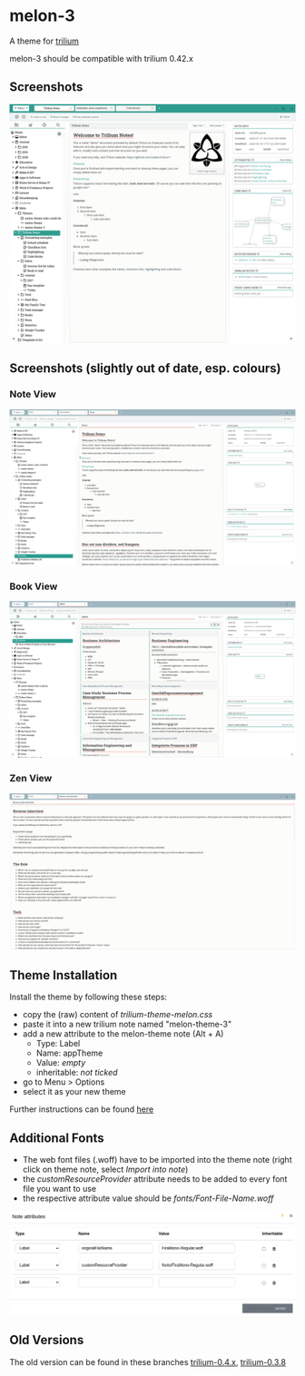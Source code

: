 # melon-3
A theme for [trilium](https://github.com/zadam/trilium)

melon-3 should be compatible with trilium 0.42.x

## Screenshots
![](/screenshots/trilium-theme-melon-3_5.png)

## Screenshots (slightly out of date, esp. colours)
### Note View
![screenshot1](/screenshots/trilium-theme-melon-3_3.png "Note View")

### Book View
![screenshot2](/screenshots/trilium-theme-melon-3_1.png "Book View")

### Zen View
![screenshot3](/screenshots/trilium-theme-melon-3_2.png "Zen View")




## Theme Installation
Install the theme by following these steps:
- copy the (raw) content of _trilium-theme-melon.css_
- paste it into a new trilium note named "melon-theme-3"
- add a new attribute to the melon-theme note (Alt + A)
  - Type: Label
  - Name: appTheme
  - Value: _empty_
  - inheritable: _not ticked_
- go to Menu > Options
- select it as your new theme

Further instructions can be found [here](https://github.com/zadam/trilium/wiki/Themes)

## Additional Fonts
- The web font files (.woff) have to be imported into the theme note (right click on theme note, select _Import into note_)
- the _customResourceProvider_ attribute needs to be added to every font file you want to use
- the respective attribute value should be _fonts/Font-File-Name.woff_

![fontsetup](/screenshots/trilium-theme-melon-3_4_fonts.png "Font Setup")


## Old Versions
The old version can be found in these branches [trilium-0.4.x](https://github.com/raphwriter/trilium-theme-melon/tree/trilium-0.4.x), [trilium-0.3.8](https://github.com/raphwriter/trilium-theme-melon/tree/trilium-0.3.8)

